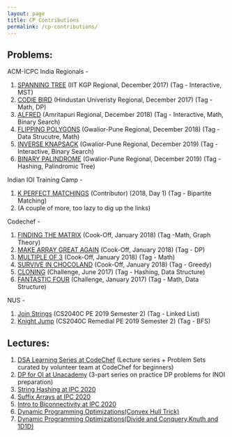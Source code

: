 ```yaml
---
layout: page
title: CP Contributions
permalink: /cp-contributions/
---
```


## Problems:

ACM-ICPC India Regionals -
  1. [SPANNING TREE](https://www.codechef.com/problems/SPANTREE) (IIT KGP Regional, December 2017) (Tag - Interactive, MST)
  2. [CODIE BIRD](https://www.codechef.com/problems/CODIE) (Hindustan Univeristy Regional, December 2017) (Tag - Math, DP)
  3. [ALFRED](https://www.codechef.com/problems/ALFRED) (Amritapuri Regional, December 2018) (Tag - Interactive, Math, Binary Search)
  4. [FLIPPING POLYGONS](https://www.codechef.com/problems/NGONS) (Gwalior-Pune Regional, December 2018) (Tag - Data Strucutre, Math)
  5. [INVERSE KNAPSACK](https://www.codechef.com/problems/INVSACK) (Gwalior-Pune Regional, December 2019) (Tag - Interactive, Binary Search)
  6. [BINARY PALINDROME](https://www.codechef.com/problems/BINPALIN) (Gwalior-Pune Regional, December 2019) (Tag - Hashing, Palindromic Tree)

Indian IOI Training Camp -
  1. [K PERFECT MATCHINGS](https://www.codechef.com/problems/KPERFMAT) (Contributor) (2018, Day 1) (Tag - Bipartite Matching)
  2. (A couple of more, too lazy to dig up the links)

Codechef -
  1. [FINDING THE MATRIX](https://www.codechef.com/problems/FINDA) (Cook-Off, January 2018) (Tag -Math, Graph Theory)
  2. [MAKE ARRAY GREAT AGAIN](https://www.codechef.com/problems/MAGA) (Cook-Off, January 2018) (Tag - DP)
  3. [MULTIPLE OF 3](https://www.codechef.com/problems/MULTHREE) (Cook-Off, January 2018) (Tag - Math)
  4. [SURVIVE IN CHOCOLAND](https://www.codechef.com/problems/SURVIVE) (Cook-Off, January 2018) (Tag - Greedy)
  5. [CLONING](https://www.codechef.com/problems/CLONEME) (Challenge, June 2017) (Tag - Hashing, Data Structure)
  6. [FANTASTIC FOUR](https://www.codechef.com/problems/FOURSQ) (Challenge, January 2017) (Tag - Math, Data Structure)

NUS -
  1. [Join Strings](https://open.kattis.com/problems/joinstrings) (CS2040C PE 2019 Semester 2) (Tag - Linked List)
  2. [Knight Jump](https://open.kattis.com/problems/knightjump) (CS2040C Remedial PE 2019 Semester 2) (Tag - BFS)

## Lectures:
  1. [DSA Learning Series at CodeChef](https://www.codechef.com/LEARNDSA) (Lecture series + Problem Sets curated by volunteer team at CodeChef for beginners)
  2. [DP for OI at Unacademy](https://www.youtube.com/watch?v=Lg_i575c9Go) (3-part series on practice DP problems for INOI preparation)
  3. [String Hashing at IPC 2020](https://www.youtube.com/watch?v=wh1APrnUfF8)
  4. [Suffix Arrays at IPC 2020](https://www.youtube.com/watch?v=Lu5sByCfPvE)
  5. [Intro to Biconnectivity at IPC 2020](https://www.youtube.com/watch?v=zcyxbcrPvqk)
  6. [Dynamic Programming Optimizations(Convex Hull Trick)](https://www.youtube.com/watch?v=fXuJXoRmVKc)
  7. [Dynamic Programming Optimizations(Divide and Conquery,Knuth and 1D1D)](https://www.youtube.com/watch?v=XU4Jh-vxsjw)

